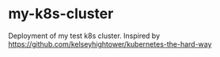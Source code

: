 # my-k8s-cluster
Deployment of my test k8s cluster. Inspired by https://github.com/kelseyhightower/kubernetes-the-hard-way
